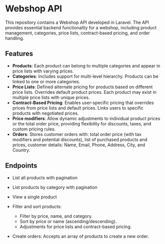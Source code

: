 # Webshop API

This repository contains a Webshop API developed in Laravel. The API provides essential backend functionality for a webshop, including product management, categories, price lists, contract-based pricing, and order handling.

## Features
- **Products**: Each product can belong to multiple categories and appear in price lists with varying prices.
- **Categories**: Includes support for multi-level hierarchy. Products can be linked to one or more categories.
- **Price Lists**: Defined alternate pricing for products based on different price lists. Overrides default product prices. Each product may exist in multiple price lists with unique prices.
- **Contract-Based Pricing**: Enables user-specific pricing that overrides prices from price lists and default prices. Links users to specific products with negotiated prices.
- **Price modifiers**: Allow dynamic adjustments to individual product prices or the total order price, providing flexibility for discounts, taxes, and custom pricing rules.
- **Orders**: Stores customer orders with: total order price (with tax modifiers and potential discounts), list of purchased products and prices, customer details: Name, Email, Phone, Address, City, and Country.

## Endpoints

- List all products with pagination
- List products by category with pagination
- View a single product
- Filter and sort products:

    - Filter by price, name, and category.
    - Sort by price or name (ascending/descending).
    - Adjustments for price lists and contract-based pricing.

- Create orders: Accepts an array of products to create a new order.
